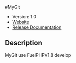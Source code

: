 #MyGit

* Version: 1.0
* [Website](http://mnzone.cn/)
* [Release Documentation](http://docs.mygit.mnzone.cn)

## Description

MyGit use FuelPHPV1.8 develop
